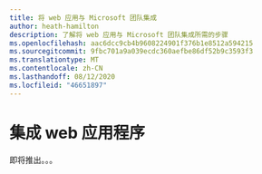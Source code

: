 ```yaml
---
title: 将 web 应用与 Microsoft 团队集成
author: heath-hamilton
description: 了解将 web 应用与 Microsoft 团队集成所需的步骤
ms.openlocfilehash: aac6dcc9cb4b9608224901f376b1e8512a594215
ms.sourcegitcommit: 9fbc701a9a039ecdc360aefbe86df52b9c3593f3
ms.translationtype: MT
ms.contentlocale: zh-CN
ms.lasthandoff: 08/12/2020
ms.locfileid: "46651897"
---
```

# <a name="integrating-web-apps"></a>集成 web 应用程序

即将推出。。。